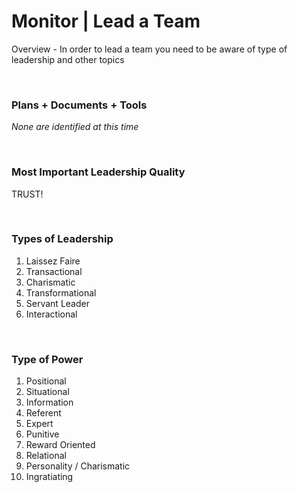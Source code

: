 # Monitor | Lead a Team

Overview - In order to lead a team you need to be aware of type of leadership and other topics

<br>

### Plans + Documents + Tools

_None are identified at this time_

<br>

### Most Important Leadership Quality

TRUST!

<br>

### Types of Leadership

1. Laissez Faire
2. Transactional
3. Charismatic
4. Transformational
5. Servant Leader
6. Interactional

<br>

### Type of Power

1. Positional
2. Situational
3. Information
4. Referent
5. Expert
6. Punitive
7. Reward Oriented
8. Relational
9. Personality / Charismatic
10. Ingratiating
